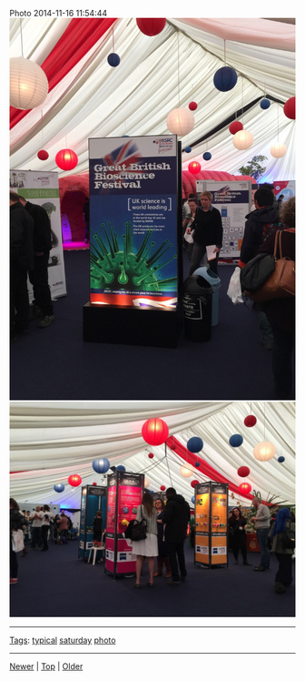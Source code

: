 <!--
title: Photo 2014-11-16 11
date: 2020-06-28T14:57:48.952Z
tags: typical, saturday, photo
-->










Photo 2014-11-16 11:54:44
![](102773698332-0.jpg)
![](102773698332-1.jpg)

<!--BOTTOM-POST-NAVIGATION-->
---

[Tags](tags.md): [typical](tag-typical.md) [saturday](tag-saturday.md) [photo](tag-photo.md)

---

[Newer](102355461387.md) | [Top](index.md) | [Older](102786671272.md)